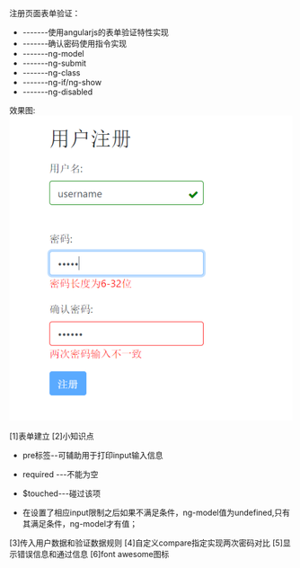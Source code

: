 注册页面表单验证：
* -------使用angularjs的表单验证特性实现
* -------确认密码使用指令实现
* -------ng-model
* -------ng-submit
* -------ng-class
* -------ng-if/ng-show
* -------ng-disabled

效果图:
![注册表单验证](https://raw.githubusercontent.com/pingping1122/myAngularProject/master/images/registerForm.png)

[1]表单建立
[2]小知识点

* pre标签--可辅助用于打印input输入信息

* required ---不能为空

* $touched---碰过该项

* 在设置了相应input限制之后如果不满足条件，ng-model值为undefined,只有其满足条件，ng-model才有值；

[3]传入用户数据和验证数据规则
[4]自定义compare指定实现两次密码对比
[5]显示错误信息和通过信息
[6]font awesome图标